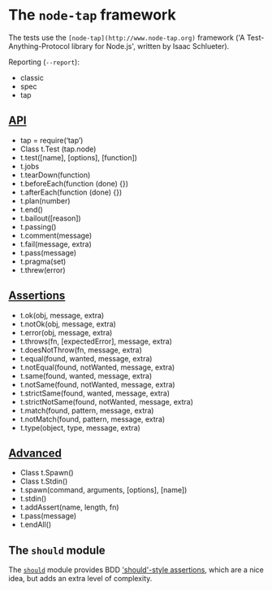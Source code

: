 # The `node-tap` framework

The tests use the `[node-tap](http://www.node-tap.org)` framework ('A Test-Anything-Protocol library for Node.js', written by Isaac Schlueter).

Reporting (`--report`):

- classic
- spec
- tap

## [API](http://www.node-tap.org/api/)

- tap = require(‘tap’)
- Class t.Test (tap.node)
- t.test([name], [options], [function])
- t.jobs
- t.tearDown(function)
- t.beforeEach(function (done) {})
- t.afterEach(function (done) {})
- t.plan(number)
- t.end()
- t.bailout([reason])
- t.passing()
- t.comment(message)
- t.fail(message, extra)
- t.pass(message)
- t.pragma(set)
- t.threw(error)

## [Assertions](http://www.node-tap.org/asserts/)

- t.ok(obj, message, extra)
- t.notOk(obj, message, extra)
- t.error(obj, message, extra)
- t.throws(fn, [expectedError], message, extra)
- t.doesNotThrow(fn, message, extra)
- t.equal(found, wanted, message, extra)
- t.notEqual(found, notWanted, message, extra)
- t.same(found, wanted, message, extra)
- t.notSame(found, notWanted, message, extra)
- t.strictSame(found, wanted, message, extra)
- t.strictNotSame(found, notWanted, message, extra)
- t.match(found, pattern, message, extra)
- t.notMatch(found, pattern, message, extra)
- t.type(object, type, message, extra)

## [Advanced](http://www.node-tap.org/advanced/)

- Class t.Spawn()
- Class t.Stdin()
- t.spawn(command, arguments, [options], [name])
- t.stdin()
- t.addAssert(name, length, fn)
- t.pass(message)
- t.endAll()

## The `should` module

The [`should`](https://github.com/shouldjs/should.js) module provides BDD ['should'-style assertions](https://shouldjs.github.io), which are a nice idea,
but adds an extra level of complexity.
